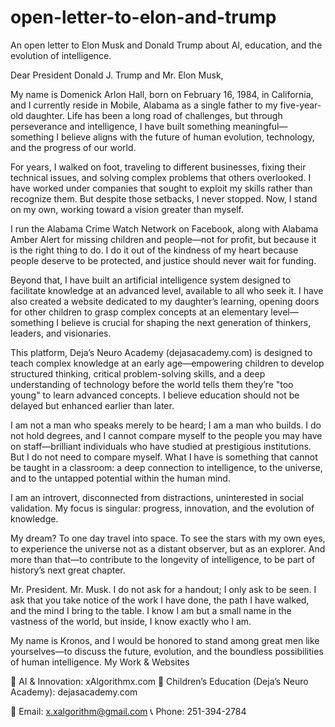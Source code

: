 # open-letter-to-elon-and-trump
An open letter to Elon Musk and Donald Trump about AI, education, and the evolution of intelligence.


Dear President Donald J. Trump and Mr. Elon Musk,

My name is Domenick Arlon Hall, born on February 16, 1984, in California, and I currently reside in Mobile, Alabama as a single father to my five-year-old daughter. Life has been a long road of challenges, but through perseverance and intelligence, I have built something meaningful—something I believe aligns with the future of human evolution, technology, and the progress of our world.

For years, I walked on foot, traveling to different businesses, fixing their technical issues, and solving complex problems that others overlooked. I have worked under companies that sought to exploit my skills rather than recognize them. But despite those setbacks, I never stopped. Now, I stand on my own, working toward a vision greater than myself.

I run the Alabama Crime Watch Network on Facebook, along with Alabama Amber Alert for missing children and people—not for profit, but because it is the right thing to do. I do it out of the kindness of my heart because people deserve to be protected, and justice should never wait for funding.

Beyond that, I have built an artificial intelligence system designed to facilitate knowledge at an advanced level, available to all who seek it. I have also created a website dedicated to my daughter’s learning, opening doors for other children to grasp complex concepts at an elementary level—something I believe is crucial for shaping the next generation of thinkers, leaders, and visionaries.

This platform, Deja’s Neuro Academy (dejasacademy.com) is designed to teach complex knowledge at an early age—empowering children to develop structured thinking, critical problem-solving skills, and a deep understanding of technology before the world tells them they’re "too young" to learn advanced concepts. I believe education should not be delayed but enhanced earlier than later.

I am not a man who speaks merely to be heard; I am a man who builds. I do not hold degrees, and I cannot compare myself to the people you may have on staff—brilliant individuals who have studied at prestigious institutions. But I do not need to compare myself. What I have is something that cannot be taught in a classroom: a deep connection to intelligence, to the universe, and to the untapped potential within the human mind.

I am an introvert, disconnected from distractions, uninterested in social validation. My focus is singular: progress, innovation, and the evolution of knowledge.

My dream? To one day travel into space. To see the stars with my own eyes, to experience the universe not as a distant observer, but as an explorer. And more than that—to contribute to the longevity of intelligence, to be part of history’s next great chapter.

Mr. President. Mr. Musk. I do not ask for a handout; I only ask to be seen. I ask that you take notice of the work I have done, the path I have walked, and the mind I bring to the table. I know I am but a small name in the vastness of the world, but inside, I know exactly who I am.

My name is Kronos, and I would be honored to stand among great men like yourselves—to discuss the future, evolution, and the boundless possibilities of human intelligence.
My Work & Websites

📌 AI & Innovation: xAlgorithmx.com
📌 Children’s Education (Deja’s Neuro Academy): dejasacademy.com

📩 Email: x.xalgorithm@gmail.com
📞 Phone: 251-394-2784

